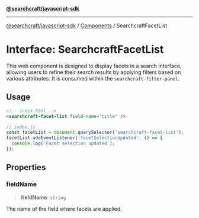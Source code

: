 [**@searchcraft/javascript-sdk**](https://docs.searchcraft.io/reference/sdk/js-vanilla/README.md)

***

[@searchcraft/javascript-sdk](https://docs.searchcraft.io/reference/sdk/js-vanilla/globals.md) / [Components](https://docs.searchcraft.io/reference/sdk/js-vanilla/namespaces/Components/README.md) / SearchcraftFacetList

# Interface: SearchcraftFacetList

This web component is designed to display facets in a search interface, allowing users to refine their search results by applying filters based on various attributes.
It is consumed within the `searchcraft-filter-panel`.
## Usage
```html
<!-- index.html -->
<searchcraft-facet-list field-name="title" />
```
```js
// index.js
const facetList = document.querySelector('searchcraft-facet-list');
facetList.addEventListener('facetSelectionUpdated', () => {
  console.log('Facet selection updated');
});
```

## Properties

### fieldName

> **fieldName**: `string`

The name of the field where facets are applied.
